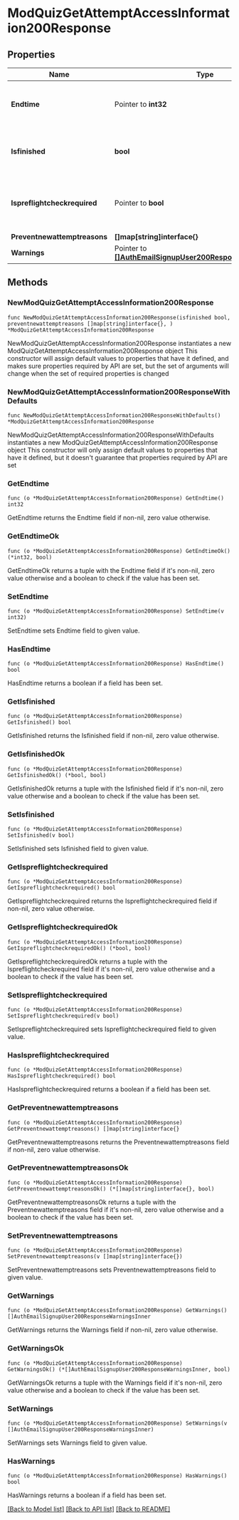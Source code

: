 # ModQuizGetAttemptAccessInformation200Response

## Properties

Name | Type | Description | Notes
------------ | ------------- | ------------- | -------------
**Endtime** | Pointer to **int32** | When the attempt must be submitted (determined by rules). | [optional] [default to null]
**Isfinished** | **bool** | Whether there is no way the user will ever be allowed to attempt. | [default to null]
**Ispreflightcheckrequired** | Pointer to **bool** | whether a check is required before the user                                                                     starts/continues his attempt. | [optional] [default to null]
**Preventnewattemptreasons** | **[]map[string]interface{}** |  | 
**Warnings** | Pointer to [**[]AuthEmailSignupUser200ResponseWarningsInner**](AuthEmailSignupUser200ResponseWarningsInner.md) |  | [optional] 

## Methods

### NewModQuizGetAttemptAccessInformation200Response

`func NewModQuizGetAttemptAccessInformation200Response(isfinished bool, preventnewattemptreasons []map[string]interface{}, ) *ModQuizGetAttemptAccessInformation200Response`

NewModQuizGetAttemptAccessInformation200Response instantiates a new ModQuizGetAttemptAccessInformation200Response object
This constructor will assign default values to properties that have it defined,
and makes sure properties required by API are set, but the set of arguments
will change when the set of required properties is changed

### NewModQuizGetAttemptAccessInformation200ResponseWithDefaults

`func NewModQuizGetAttemptAccessInformation200ResponseWithDefaults() *ModQuizGetAttemptAccessInformation200Response`

NewModQuizGetAttemptAccessInformation200ResponseWithDefaults instantiates a new ModQuizGetAttemptAccessInformation200Response object
This constructor will only assign default values to properties that have it defined,
but it doesn't guarantee that properties required by API are set

### GetEndtime

`func (o *ModQuizGetAttemptAccessInformation200Response) GetEndtime() int32`

GetEndtime returns the Endtime field if non-nil, zero value otherwise.

### GetEndtimeOk

`func (o *ModQuizGetAttemptAccessInformation200Response) GetEndtimeOk() (*int32, bool)`

GetEndtimeOk returns a tuple with the Endtime field if it's non-nil, zero value otherwise
and a boolean to check if the value has been set.

### SetEndtime

`func (o *ModQuizGetAttemptAccessInformation200Response) SetEndtime(v int32)`

SetEndtime sets Endtime field to given value.

### HasEndtime

`func (o *ModQuizGetAttemptAccessInformation200Response) HasEndtime() bool`

HasEndtime returns a boolean if a field has been set.

### GetIsfinished

`func (o *ModQuizGetAttemptAccessInformation200Response) GetIsfinished() bool`

GetIsfinished returns the Isfinished field if non-nil, zero value otherwise.

### GetIsfinishedOk

`func (o *ModQuizGetAttemptAccessInformation200Response) GetIsfinishedOk() (*bool, bool)`

GetIsfinishedOk returns a tuple with the Isfinished field if it's non-nil, zero value otherwise
and a boolean to check if the value has been set.

### SetIsfinished

`func (o *ModQuizGetAttemptAccessInformation200Response) SetIsfinished(v bool)`

SetIsfinished sets Isfinished field to given value.


### GetIspreflightcheckrequired

`func (o *ModQuizGetAttemptAccessInformation200Response) GetIspreflightcheckrequired() bool`

GetIspreflightcheckrequired returns the Ispreflightcheckrequired field if non-nil, zero value otherwise.

### GetIspreflightcheckrequiredOk

`func (o *ModQuizGetAttemptAccessInformation200Response) GetIspreflightcheckrequiredOk() (*bool, bool)`

GetIspreflightcheckrequiredOk returns a tuple with the Ispreflightcheckrequired field if it's non-nil, zero value otherwise
and a boolean to check if the value has been set.

### SetIspreflightcheckrequired

`func (o *ModQuizGetAttemptAccessInformation200Response) SetIspreflightcheckrequired(v bool)`

SetIspreflightcheckrequired sets Ispreflightcheckrequired field to given value.

### HasIspreflightcheckrequired

`func (o *ModQuizGetAttemptAccessInformation200Response) HasIspreflightcheckrequired() bool`

HasIspreflightcheckrequired returns a boolean if a field has been set.

### GetPreventnewattemptreasons

`func (o *ModQuizGetAttemptAccessInformation200Response) GetPreventnewattemptreasons() []map[string]interface{}`

GetPreventnewattemptreasons returns the Preventnewattemptreasons field if non-nil, zero value otherwise.

### GetPreventnewattemptreasonsOk

`func (o *ModQuizGetAttemptAccessInformation200Response) GetPreventnewattemptreasonsOk() (*[]map[string]interface{}, bool)`

GetPreventnewattemptreasonsOk returns a tuple with the Preventnewattemptreasons field if it's non-nil, zero value otherwise
and a boolean to check if the value has been set.

### SetPreventnewattemptreasons

`func (o *ModQuizGetAttemptAccessInformation200Response) SetPreventnewattemptreasons(v []map[string]interface{})`

SetPreventnewattemptreasons sets Preventnewattemptreasons field to given value.


### GetWarnings

`func (o *ModQuizGetAttemptAccessInformation200Response) GetWarnings() []AuthEmailSignupUser200ResponseWarningsInner`

GetWarnings returns the Warnings field if non-nil, zero value otherwise.

### GetWarningsOk

`func (o *ModQuizGetAttemptAccessInformation200Response) GetWarningsOk() (*[]AuthEmailSignupUser200ResponseWarningsInner, bool)`

GetWarningsOk returns a tuple with the Warnings field if it's non-nil, zero value otherwise
and a boolean to check if the value has been set.

### SetWarnings

`func (o *ModQuizGetAttemptAccessInformation200Response) SetWarnings(v []AuthEmailSignupUser200ResponseWarningsInner)`

SetWarnings sets Warnings field to given value.

### HasWarnings

`func (o *ModQuizGetAttemptAccessInformation200Response) HasWarnings() bool`

HasWarnings returns a boolean if a field has been set.


[[Back to Model list]](../README.md#documentation-for-models) [[Back to API list]](../README.md#documentation-for-api-endpoints) [[Back to README]](../README.md)


